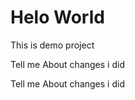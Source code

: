 <h1>Helo World</h1>
<p>This is demo project</p>
<p>Tell me About changes i did</p>
<p>Tell me About changes i did</p>